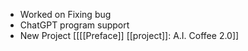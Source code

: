 - Worked on Fixing bug
- ChatGPT program support
- New Project [[[[Preface]] [[project]]: A.I. Coffee 2.0]]
